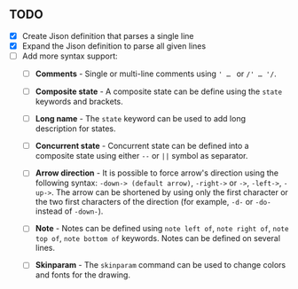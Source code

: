 ## TODO

- [x] Create Jison definition that parses a single line
- [x] Expand the Jison definition to parse all given lines
- [ ] Add more syntax support:
  - [ ] **Comments** - Single or multi-line comments using `' … ` or `/' … '/`.
  - [ ] **Composite state** - A composite state can be define using the `state` keywords and brackets.
  - [ ] **Long name** - The `state` keyword can be used to add long description for states.
  - [ ] **Concurrent state** - Concurrent state can be defined into a composite state using either `--` or `||` symbol as separator.
  - [ ] **Arrow direction** - It is possible to force arrow's direction using the following syntax: `-down-> (default arrow)`, `-right->` or `->`, `-left->`, `-up->`. The arrow can be shortened by using only the first character or the two first characters of the direction (for example, `-d-` or `-do-` instead of `-down-`).
  - [ ] **Note** - Notes can be defined using `note left of`, `note right of`, `note top of`, `note bottom of` keywords. Notes can be defined on several lines.
  - [ ] **Skinparam** - The `skinparam` command can be used to change colors and fonts for the drawing.


